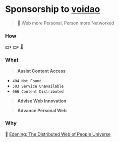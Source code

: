 # Sponsorship to [voidao](https://github.com/voidao)

> :whale: Web more Personal, Person more Networked


### How

[:yen:](#how)• [:dollar:](#how)• [:love_letter:](mailto:henryma@edening.cn)

### What

> **Assist Content Access**
* `404 Not Found`
* `503 Service Unavailable`
* `666 Content Distributed`

> **Advise Web Innovation**


> **Advance Personal Web**

### Why

:house_with_garden:  [Edening: The Distributed Web of People Universe](https://one.edening.net)
